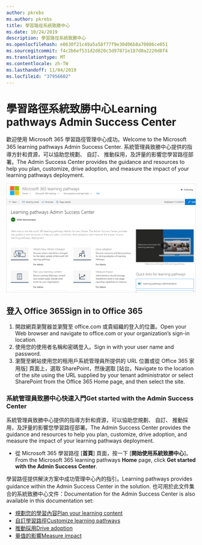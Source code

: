 ```yaml
---
author: pkrebs
ms.author: pkrebs
title: 學習路徑系統致勝中心
ms.date: 10/24/2019
description: 學習路徑系統致勝中心
ms.openlocfilehash: e0630f21c49a5a58f77f9e30d06b8a70086ce051
ms.sourcegitcommit: f4c2b6ef531d2d820c3d97871e187d0a2220d8f4
ms.translationtype: MT
ms.contentlocale: zh-TW
ms.lasthandoff: 11/04/2019
ms.locfileid: "37956602"
---
```

# <a name="learning-pathways-admin-success-center"></a><span data-ttu-id="09494-103">學習路徑系統致勝中心</span><span class="sxs-lookup"><span data-stu-id="09494-103">Learning pathways Admin Success Center</span></span>

<span data-ttu-id="09494-104">歡迎使用 Microsoft 365 學習路徑管理中心成功。</span><span class="sxs-lookup"><span data-stu-id="09494-104">Welcome to the Microsoft 365 learning pathways Admin Success Center.</span></span> <span data-ttu-id="09494-105">系統管理員致勝中心提供的指導方針和資源，可以協助您規劃、 自訂、 推動採用，及評量的影響您學習路徑部署。</span><span class="sxs-lookup"><span data-stu-id="09494-105">The Admin Success Center provides the guidance and resources to help you plan, customize, drive adoption, and measure the impact of your learning pathways deployment.</span></span>

![cg successcenter.png](media/cg-successcenter.png)

## <a name="sign-in-to-office-365"></a><span data-ttu-id="09494-107">登入 Office 365</span><span class="sxs-lookup"><span data-stu-id="09494-107">Sign in to Office 365</span></span> 

1.  <span data-ttu-id="09494-108">開啟網頁瀏覽器並瀏覽至 office.com 或貴組織的登入的位置。</span><span class="sxs-lookup"><span data-stu-id="09494-108">Open your Web browser and navigate to office.com or your organization’s sign-in location.</span></span> 
2.  <span data-ttu-id="09494-109">使用您的使用者名稱和密碼登入。</span><span class="sxs-lookup"><span data-stu-id="09494-109">Sign in with your user name and password.</span></span>
3.  <span data-ttu-id="09494-110">瀏覽至網站使用您的租用戶系統管理員所提供的 URL 位置或從 Office 365 家用版] 頁面上，選取 SharePoint，然後選取 [站台。</span><span class="sxs-lookup"><span data-stu-id="09494-110">Navigate to the location of the site using the URL supplied by your tenant administrator or select SharePoint from the Office 365 Home page, and then select the site.</span></span> 

### <a name="get-started-with-the-admin-success-center"></a><span data-ttu-id="09494-111">系統管理員致勝中心快速入門</span><span class="sxs-lookup"><span data-stu-id="09494-111">Get started with the Admin Success Center</span></span>

<span data-ttu-id="09494-112">系統管理員致勝中心提供的指導方針和資源，可以協助您規劃、 自訂、 推動採用，及評量的影響您學習路徑部署。</span><span class="sxs-lookup"><span data-stu-id="09494-112">The Admin Success Center provides the guidance and resources to help you plan, customize, drive adoption, and measure the impact of your learning pathways deployment.</span></span> 

- <span data-ttu-id="09494-113">從 Microsoft 365 學習路徑 [**首頁**] 頁面，按一下 [**開始使用系統致勝中心**]。</span><span class="sxs-lookup"><span data-stu-id="09494-113">From the Microsoft 365 learning pathways **Home** page, click **Get started with the Admin Success Center**.</span></span>

<span data-ttu-id="09494-114">學習路徑提供解決方案中成功管理中心內的指引。</span><span class="sxs-lookup"><span data-stu-id="09494-114">Learning pathways provides guidance within the Admin Success Center in the solution.</span></span> <span data-ttu-id="09494-115">也可用於此文件集合的系統致勝中心文件：</span><span class="sxs-lookup"><span data-stu-id="09494-115">Documentation for the Admin Success Center is also available in this documentation set:</span></span> 

- [<span data-ttu-id="09494-116">規劃您的學習內容</span><span class="sxs-lookup"><span data-stu-id="09494-116">Plan your learning content</span></span>](custom_plancontent.md)
- [<span data-ttu-id="09494-117">自訂學習路徑</span><span class="sxs-lookup"><span data-stu-id="09494-117">Customize learning pathways</span></span>](custom_overview.md)
- [<span data-ttu-id="09494-118">推動採用</span><span class="sxs-lookup"><span data-stu-id="09494-118">Drive adoption</span></span>](driveadoption.md)
- [<span data-ttu-id="09494-119">量值的影響</span><span class="sxs-lookup"><span data-stu-id="09494-119">Measure impact</span></span>](custom_measureimpact.md)

